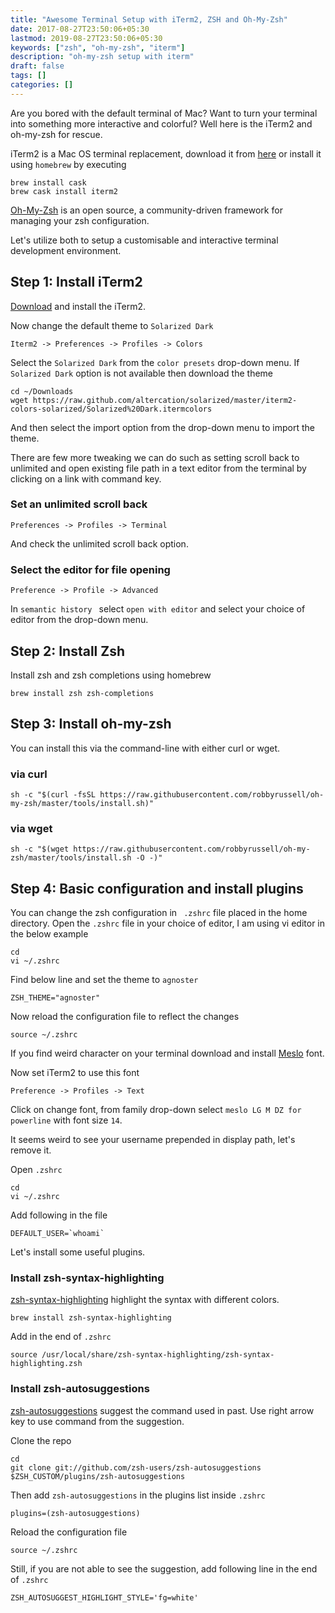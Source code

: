 ```yaml
---
title: "Awesome Terminal Setup with iTerm2, ZSH and Oh-My-Zsh"
date: 2017-08-27T23:50:06+05:30
lastmod: 2019-08-27T23:50:06+05:30
keywords: ["zsh", "oh-my-zsh", "iterm"]
description: "oh-my-zsh setup with iterm"
draft: false
tags: []
categories: []
---
```


Are you bored with the default terminal of Mac? Want to turn your terminal into something more interactive and colorful? Well here is the iTerm2 and oh-my-zsh for rescue.

iTerm2 is a Mac OS terminal replacement, download it from [here](https://www.iterm2.com/downloads.html) or install it using `homebrew` by executing

```
brew install cask
brew cask install iterm2
```

[Oh-My-Zsh](https://github.com/robbyrussell/oh-my-zsh) is an open source, a community-driven framework for managing your zsh configuration.

Let's utilize both to setup a customisable and interactive terminal development environment.

## Step 1: Install iTerm2

[Download](https://www.iterm2.com/downloads.html) and install the iTerm2.

Now change the default theme to `Solarized Dark`

```
Iterm2 -> Preferences -> Profiles -> Colors
```

Select the `Solarized Dark` from the `color presets` drop-down menu. If `Solarized Dark` option is not available then download the theme

```
cd ~/Downloads
wget https://raw.github.com/altercation/solarized/master/iterm2-colors-solarized/Solarized%20Dark.itermcolors
```
And then select the import option from the drop-down menu to import the theme.

There are few more tweaking we can do such as setting scroll back to unlimited and open existing file path in a text editor from the terminal by clicking on a link with command key.

### Set an unlimited scroll back

```
Preferences -> Profiles -> Terminal
```
And check the unlimited scroll back option.

### Select the editor for file opening

```
Preference -> Profile -> Advanced
```

In `semantic history ` select `open with editor` and select your choice of editor from the drop-down menu.

## Step 2: Install Zsh

Install zsh and zsh completions using homebrew

```
brew install zsh zsh-completions
```

## Step 3: Install oh-my-zsh

You can install this via the command-line with either curl or wget.

### via curl

```
sh -c "$(curl -fsSL https://raw.githubusercontent.com/robbyrussell/oh-my-zsh/master/tools/install.sh)"
```

### via wget

```
sh -c "$(wget https://raw.githubusercontent.com/robbyrussell/oh-my-zsh/master/tools/install.sh -O -)"
```

## Step 4: Basic configuration and install plugins

You can change the zsh configuration in ` .zshrc` file placed in the home directory. Open the `.zshrc` file in your choice of editor, I am using vi editor in the below example

```
cd
vi ~/.zshrc
```
Find below line and set the theme to `agnoster`

```
ZSH_THEME="agnoster"
```
Now reload the configuration file to reflect the changes

```
source ~/.zshrc
```
If you find weird character on your terminal download and install [Meslo](https://github.com/powerline/fonts/blob/master/Meslo%20Slashed/Meslo%20LG%20M%20Regular%20for%20Powerline.ttf) font.

Now set iTerm2 to use this font

```
Preference -> Profiles -> Text
```

Click on change font, from family drop-down select `meslo LG M DZ for powerline` with font size `14`.

It seems weird to see your username prepended in display path, let's remove it.

Open `.zshrc`

```
cd
vi ~/.zshrc
```
Add following in the file

```
DEFAULT_USER=`whoami`
```

Let's install some useful plugins.

### Install zsh-syntax-highlighting

[zsh-syntax-highlighting](https://github.com/zsh-users/zsh-syntax-highlighting) highlight the syntax with different colors.

```
brew install zsh-syntax-highlighting
```
Add in the end of  `.zshrc`

```
source /usr/local/share/zsh-syntax-highlighting/zsh-syntax-highlighting.zsh
```

### Install zsh-autosuggestions

[zsh-autosuggestions](https://github.com/zsh-users/zsh-autosuggestions) suggest the command used in past. Use right arrow key to use command from the suggestion.

Clone the repo

```
cd
git clone git://github.com/zsh-users/zsh-autosuggestions $ZSH_CUSTOM/plugins/zsh-autosuggestions
```

Then add `zsh-autosuggestions` in the plugins list inside `.zshrc`

```
plugins=(zsh-autosuggestions)
```

Reload the configuration file

```
source ~/.zshrc
```

Still, if you are not able to see the suggestion, add following line in the end of `.zshrc`

```
ZSH_AUTOSUGGEST_HIGHLIGHT_STYLE='fg=white'
```
